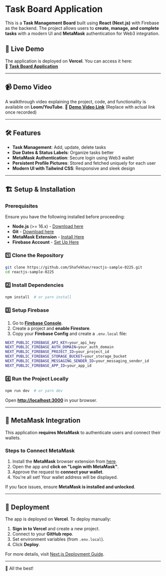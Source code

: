# Task Board Application

This is a **Task Management Board** built using **React (Next.js)** with Firebase as the backend. The project allows users to **create, manage, and complete tasks** with a modern UI and **MetaMask** authentication for Web3 integration.

## 🚀 Live Demo

The application is deployed on **Vercel**. You can access it here:\
🔗 **[Task Board Application](https://taskboard-application-dmju8ktv5-shafes-projects.vercel.app)**

---

## 📹 Demo Video

A walkthrough video explaining the project, code, and functionality is available on **Loom/YouTube**.
🔗 **[Demo Video Link](#)** (Replace with actual link once recorded)

---

## 🛠️ Features

- **Task Management**: Add, update, delete tasks
- **Due Dates & Status Labels**: Organize tasks better
- **MetaMask Authentication**: Secure login using Web3 wallet
- **Persistent Profile Pictures**: Stored and fetched uniquely for each user
- **Modern UI with Tailwind CSS**: Responsive and sleek design

---

## 🏗️ Setup & Installation

### **Prerequisites**

Ensure you have the following installed before proceeding:

- **Node.js** (>= 16.x) - [Download here](https://nodejs.org/)
- **Git** - [Download here](https://git-scm.com/)
- **MetaMask Extension** - [Install Here](https://metamask.io/)
- **Firebase Account** - [Set Up Here](https://firebase.google.com/)

### **1️⃣ Clone the Repository**

```sh
git clone https://github.com/Shafekhan/reactjs-sample-0225.git
cd reactjs-sample-0225
```

### **2️⃣ Install Dependencies**

```sh
npm install  # or yarn install
```

### **3️⃣ Setup Firebase**

1. Go to **[Firebase Console](https://console.firebase.google.com/)**.
2. Create a project and **enable Firestore**.
3. Copy your **Firebase Config** and create a `.env.local` file:

```sh
NEXT_PUBLIC_FIREBASE_API_KEY=your_api_key
NEXT_PUBLIC_FIREBASE_AUTH_DOMAIN=your_auth_domain
NEXT_PUBLIC_FIREBASE_PROJECT_ID=your_project_id
NEXT_PUBLIC_FIREBASE_STORAGE_BUCKET=your_storage_bucket
NEXT_PUBLIC_FIREBASE_MESSAGING_SENDER_ID=your_messaging_sender_id
NEXT_PUBLIC_FIREBASE_APP_ID=your_app_id
```

### **4️⃣ Run the Project Locally**

```sh
npm run dev  # or yarn dev
```

Open **[http://localhost:3000](http://localhost:3000)** in your browser.

---

## 🔗 MetaMask Integration

This application **requires MetaMask** to authenticate users and connect their wallets.

### **Steps to Connect MetaMask**

1. Install the **MetaMask** browser extension from [here](https://metamask.io/).
2. Open the app and **click on "Login with MetaMask"**.
3. Approve the request to **connect your wallet**.
4. You're all set! Your wallet address will be displayed.

If you face issues, ensure **MetaMask is installed and unlocked**.

---

## 🚀 Deployment

The app is deployed on **Vercel**. To deploy manually:

1. **Sign in to Vercel** and create a new project.
2. Connect to your **GitHub repo**.
3. Set environment variables (from `.env.local`).
4. Click **Deploy**.

For more details, visit [Next.js Deployment Guide](https://nextjs.org/docs/deployment).

---

🚀 All the best!

